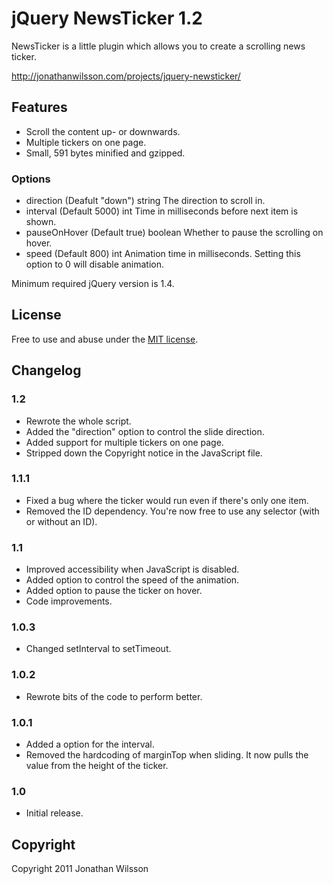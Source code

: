 # jQuery NewsTicker 1.2
NewsTicker is a little plugin which allows you to create a scrolling news ticker.

http://jonathanwilsson.com/projects/jquery-newsticker/

## Features
* Scroll the content up- or downwards.
* Multiple tickers on one page.
* Small, 591 bytes minified and gzipped.

### Options
* direction (Deafult "down") string The direction to scroll in.
* interval (Default 5000) int Time in milliseconds before next item is shown.
* pauseOnHover (Default true) boolean Whether to pause the scrolling on hover.
* speed (Default 800) int Animation time in milliseconds. Setting this option to 0 will disable animation.

Minimum required jQuery version is 1.4.

## License
Free to use and abuse under the [MIT license](http://www.opensource.org/licenses/mit-license.php).

## Changelog
### 1.2
* Rewrote the whole script.
* Added the "direction" option to control the slide direction.
* Added support for multiple tickers on one page.
* Stripped down the Copyright notice in the JavaScript file.

### 1.1.1
* Fixed a bug where the ticker would run even if there's only one item.
* Removed the ID dependency. You're now free to use any selector (with or without an ID).

### 1.1
* Improved accessibility when JavaScript is disabled.
* Added option to control the speed of the animation.
* Added option to pause the ticker on hover.
* Code improvements.

### 1.0.3
* Changed setInterval to setTimeout.

### 1.0.2
* Rewrote bits of the code to perform better.

### 1.0.1
* Added a option for the interval.
* Removed the hardcoding of marginTop when sliding. It now pulls the value from the height of the ticker.

### 1.0
* Initial release.

## Copyright
Copyright 2011 Jonathan Wilsson